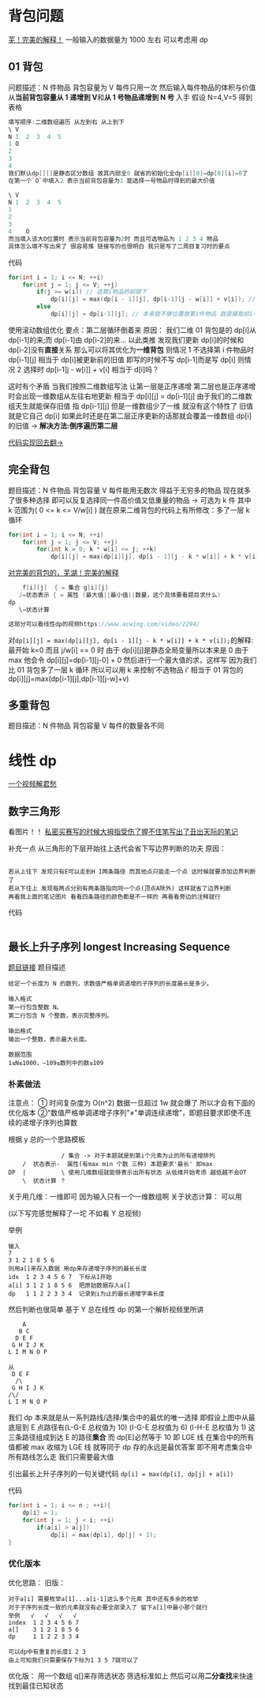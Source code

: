 # 背包问题

[芜！完美的解释！](https://blog.csdn.net/raelum/article/details/128996521)
一般输入的数据量为 1000 左右 可以考虑用 dp

## 01 背包

问题描述：N 件物品 背包容量为 V 每件只用一次 然后输入每件物品的体积与价值
从**当前背包容量从 1 递增到 V**和**从 1 号物品递增到 N 号** 入手
假设 N=4,V=5
得到表格

```cpp
填写顺序:二维数组遍历 从左到右 从上到下
\ V
N 1  2  3  4  5
1 O
2
3
4
我们默认dp[][]是静态区分数组 故其内部全0 就省的初始化全dp[i][0]=dp[0][i]=0了
在第一个`O`中填入2 表示当前背包容量为1 能选择一号物品时得到的最大价值

\ V
N 1  2  3  4  5
1
2
3
4    O
而当填入该大O位置时 表示当前背包容量为2时 而且可选物品为 1 2 3 4 物品
具体怎么填不写出来了 很容易推 链接写的也很明白 我只是写了二周目复习时的要点
```

代码

```cpp
for(int i = 1; i <= N; ++i)
    for(int j = 1; j <= V; ++j)
        if(j >= w[i]) // 选第i物品的前提下
            dp[i][j] = max(dp[i - 1][j], dp[i-1][j - w[i]] + v[i]); // max内意为只选了前i-1件的价格 与 选了前i件再加上这件 比较谁更值钱
        else
            dp[i][j] = dp[i-1][j]; // 本来就不够位置放第i件物品 就直接取前i-1件物品的最优选择
```

使用滚动数组优化
要点：第二层循环倒着来
原因：
我们二维 01 背包是的 dp[i]从 dp[i-1]的来;而 dp[i-1]由 dp[i-2]的来...
以此类推 发现我们更新 dp[i]的时候和 dp[i-2]没有**直接**关系 那么可以将其优化为**一维背包**
则情况 1 不选择第 i 件物品时 dp[i-1][j] 相当于 dp[i]被更新前的旧值 即写的时候不写 dp[i-1]而是写 dp[i]
则情况 2 选择时 dp[i-1]j - w[i]] + v[i] 相当于 d[i]吗？

这时有个矛盾 当我们按照二维数组写法 让第一层是正序递增 第二层也是正序递增时会出现一维数组从左往右地更新
相当于 dp[i][j] = dp[i-1][j] 由于我们的二维数组天生就能保存旧值 指 dp[i-1][j]
但是一维数组少了一维 就没有这个特性了 旧值就是它自己 dp[i]
如果此时还是在第二层正序更新的话那就会覆盖一维数组 dp[i]的旧值 -> **解决方法:倒序遍历第二层**

[代码实现回去翻->](./14dp.cpp)

## 完全背包

题目描述：N 件物品 背包容量 V 每件能用无数次
得益于无穷多的物品 现在就多了很多种选择 即可以反复选择同一件高价值又低重量的物品 -> 可选为 k 件 其中 k 范围为( 0 <= k <= V/w[i] )
就在原来二维背包的代码上有所修改：多了一层 k 循环

```cpp
for(int i = 1; i <= N; ++i)
    for(int j = 1; j <= V; ++j)
        for(int k = 0; k * w[i] <= j; ++k)
            dp[i][j] = max(dp[i][j], dp[i - 1][j - k * w[i]] + k * v[i]);
```

[对完美的背包的，芜湖！完美的解释](https://www.acwing.com/solution/content/180720/)

```cpp
    f[i][j]  { = 集合 g[i][j]
   /=状态表示 { = 属性 (最大值||最小值||数量，这个具体要看题目求什么)
dp
   \=状态计算

这部分可以看线性dp的视频https://www.acwing.com/video/2294/
```

对`dp[i][j] = max(dp[i][j], dp[i - 1][j - k * w[i]] + k * v[i]);`的解释:
最开始 k=0 而且 j/w[i] == 0 时 由于 dp[i][j]是静态全局变量所以本来是 0 由于 max 他会令 dp[i][j]=dp[i-1][j-0] + 0
然后进行一个最大值的求，这样写 因为我们比 01 背包多了一层 k 循环 所以可以用 k 来控制‘不选物品 i’ 相当于 01 背包的 dp[i][j]=max(dp[i-1][j],dp[i-1][j-w]+v)

## 多重背包

题目描述：N 件物品 背包容量 V 每件的数量各不同

# 线性 dp

[一个视频解君愁](https://www.acwing.com/video/2294/)

## 数字三角形

看图片！！
[私密买赛写的时候大拇指受伤了握不住笔写出了丑出天际的笔记](./11pictures/线性dp状态集合怎么求.png)

补充一点 从三角形的下层开始往上迭代会省下写边界判断的功夫
原因：

```

若从上往下 发现只有E可以走到H I两条路径 而其他点只能走一个点 这时候就要添加边界判断了
若从下往上 发现每两点分别有两条路指向同一个点(顶点A除外) 这样就省了边界判断
再看我上面的笔记图片 看看四条路径的颜色都是不一样的 再看看旁边的注释就行
```

代码

```cpp

```

## 最长上升子序列 longest Increasing Sequence

[题目链接](https://www.acwing.com/problem/content/897/)
题目描述

```
给定一个长度为 N 的数列，求数值严格单调递增的子序列的长度最长是多少。

输入格式
第一行包含整数 N。
第二行包含 N 个整数，表示完整序列。

输出格式
输出一个整数，表示最大长度。

数据范围
1≤N≤1000，−109≤数列中的数≤109
```

### 朴素做法

注意点：
① 时间复杂度为 O(n^2) 数据一旦超过 1w 就会爆了 所以才会有下面的优化版本
②"数值严格单调递增子序列"≠"单调连续递增"，即题目要求即使不连续的递增子序列也算数

根据 y 总的一个思路模板

```
               / 集合 -> 对于本题就是到第i个元素为止的所有递增排列
    /  状态表示-  属性(有max min 个数 三种) 本题要求'最长' 即max
DP  |          \ 使用几维数组就能够表示出所有状态 从低维开始考虑 越低越不会OT
    \  状态计算 ？
```

关于用几维：一维即可 因为输入只有一个一维数组啊
关于状态计算： 可以用

(以下写完感觉解释了一坨 不如看 Y 总视频)

举例

```
输入
7
3 1 2 1 8 5 6
则用a[]来存入数据 用dp来存递增子序列的最长长度
idx  1 2 3 4 5 6 7  下标从1开始
a[i] 3 1 2 1 8 5 6  把原始数据存入a[]
dp   1 1 2 2 3 3 4  记录到i为止的最长递增字串长度
```

然后判断也很简单 基于 Y 总在线性 dp 的第一个解析视频里所讲

```
    A
   B C
  D E F
 G H I J K
L I M N O P

从
 D E F
  /\
 G H I J K
/\/
L I M N O P
```

我们 dp 本来就是从一系列路线/选择/集合中的最优的唯一选择
即假设上图中从最底层到 E 点路径有(L-G-E 总权值为 10) (I-G-E 总权值为 6) (I-H-E 总权值为 1) 这三条路径组成到达 E 的路径**集合**
而 dp[E]必然等于 10 即 LGE 线 在集合中的所有值都被 max 收缩为 LGE 线 就等同于 dp 存的永远是最优答案
即不用考虑集合中所有路线怎么走 我们只需要最大值

引出最长上升子序列的一句关键代码
`dp[i] = max(dp[i], dp[j] + a[i])`

代码

```cpp
for(int i = 1; i <= n ; ++i){
    dp[i] = 1;
    for(int j = 1; j < i; ++i)
        if(a[i] > a[j])
            dp[i] = max(dp[i], dp[j] + 1);
}
```

### 优化版本

优化思路：
旧版：

```
对于a[i] 需要枚举a[1]...a[i-1]这么多个元素 其中还有多余的枚举
对于子序列长度一致的元素就没有必要全部录入了 留下a[i]中最小那个就行
举例   √   √   √   √
index  1 2 3 4 5 6 7
a[]    3 1 2 1 8 5 6
dp     1 1 2 2 3 3 4

可以dp中有重复的长度1 2 3
由上可知我们只需要保存下标为1 3 5 7就可以了
```

优化版：
用一个数组 q[]来存筛选状态 筛选标准如上
然后可以用**二分查找**来快速找到最佳已知状态
